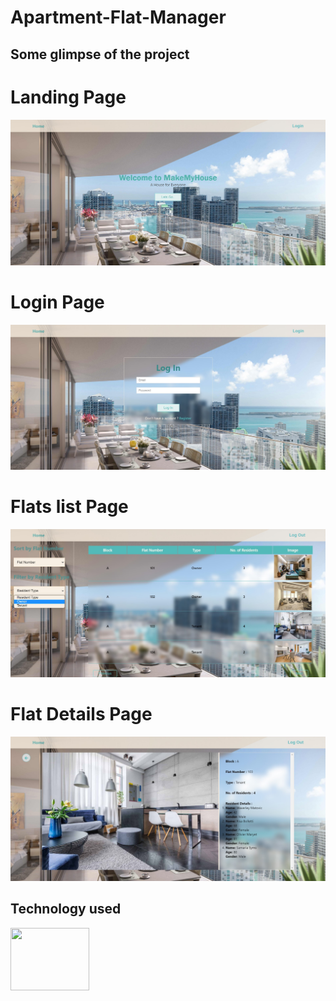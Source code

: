 # Apartment-Flat-Manager

## Some glimpse of the project

# Landing Page

<img src="https://github.com/Shivam2101s/images/blob/main/makeMyHouse1.jpg?raw=true">

# Login Page

<img src="https://github.com/Shivam2101s/images/blob/main/makeMyHouse2.jpg?raw=true">


# Flats list Page

<img src="https://github.com/Shivam2101s/images/blob/main/makeMyHouse4.jpg?raw=true">


# Flat Details Page

<img src="https://raw.githubusercontent.com/Shivam2101s/images/3f3a41e2cc388dccff47096771e21008cbdd5836/makeMyHouse3.jpg">


## Technology used

<img src="https://upload.wikimedia.org/wikipedia/commons/9/94/MERN-logo.png" width="50%" height="100px" />

